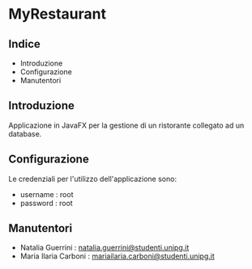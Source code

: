 # MyRestaurant

## Indice

- Introduzione
- Configurazione
- Manutentori

## Introduzione
Applicazione in JavaFX per la gestione di un ristorante collegato ad un database.
## Configurazione
Le credenziali per l'utilizzo dell'applicazione sono:
- username : root
- password : root

## Manutentori
- Natalia Guerrini : natalia.guerrini@studenti.unipg.it
- Maria Ilaria Carboni : mariailaria.carboni@studenti.unipg.it
